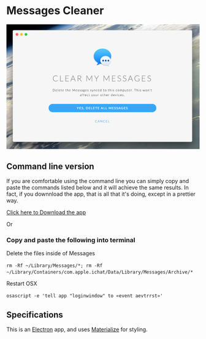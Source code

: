 # Messages Cleaner

![Screenshot](/img/screenshot.png "Screenshot")

## Command line version

If you are comfortable using the command line you can simply copy and paste the commands listed below and it will achieve the same results. In fact, if you downnload the app, that is all that it's doing, except in a prettier way.

[Click here to Download the app][1]

Or

### Copy and paste the following into terminal

Delete the files inside of Messages

`rm -Rf ~/Library/Messages/*; rm -Rf ~/Library/Containers/com.apple.ichat/Data/Library/Messages/Archive/*`

Restart OSX

`osascript -e 'tell app "loginwindow" to «event aevtrrst»'`

## Specifications

This is an [Electron][2] app, and uses [Materialize][3] for styling.

[1]: https://github.com/jeanpierreb/clean-my-messages/raw/master/clear-my-messages.dmg
[2]: https://electron.atom.io/
[3]: http://materializecss.com/


